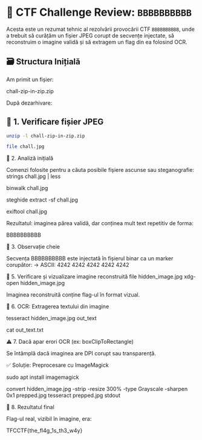 # 🧩 CTF Challenge Review: `BBBBBBBBBB`

Acesta este un rezumat tehnic al rezolvării provocării CTF `BBBBBBBBBB`, unde a trebuit să curățăm un fișier JPEG corupt de secvențe injectate, să reconstruim o imagine validă și să extragem un flag din ea folosind OCR.


## 🗃️ Structura Inițială

Am primit un fișier:

chall-zip-in-zip.zip


După dezarhivare:

## 🔎 1. Verificare fișier JPEG

```bash
unzip -l chall-zip-in-zip.zip

file chall.jpg

```

🧪 2. Analiză inițială

Comenzi folosite pentru a căuta posibile fișiere ascunse sau steganografie:
strings chall.jpg | less

binwalk chall.jpg

steghide extract -sf chall.jpg

exiftool chall.jpg

Rezultatul: imaginea părea validă, dar conținea mult text repetitiv de forma:

BBBBBBBBBB

🧠 3. Observație cheie

Secvența BBBBBBBBBB este injectată în fișierul binar ca un marker corupător:
→ ASCII: 4242 4242 4242 4242 4242

📂 5. Verificare și vizualizare imagine reconstruită
file hidden_image.jpg
xdg-open hidden_image.jpg

Imaginea reconstruită conține flag-ul în format vizual.

🧠 6. OCR: Extragerea textului din imagine

tesseract hidden_image.jpg out_text

cat out_text.txt

⚠️ 7. Dacă apar erori OCR (ex: boxClipToRectangle)

Se întâmplă dacă imaginea are DPI corupt sau transparență.

✅ Soluție: Preprocesare cu ImageMagick

sudo apt install imagemagick

convert hidden_image.jpg -strip -resize 300% -type Grayscale -sharpen 0x1 prepped.jpg
tesseract prepped.jpg stdout

🏁 8. Rezultatul final

Flag-ul real, vizibil în imagine, era:

TFCCTF{the_fl4g_1s_th3_w4y}
